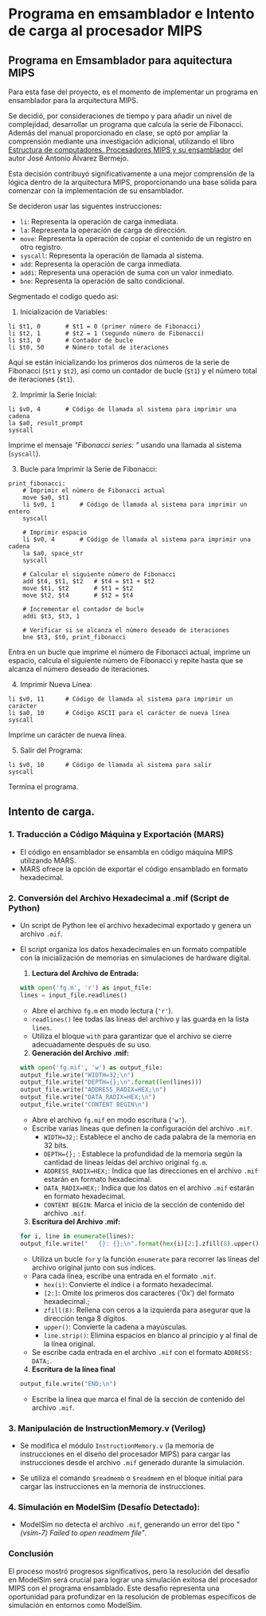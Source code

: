 # Programa en emsamblador e Intento de carga al procesador MIPS

## Programa en Emsamblador para aquitectura MIPS
Para esta fase del proyecto, es el momento de implementar un programa en ensamblador para la arquitectura MIPS.

Se decidió, por consideraciones de tiempo y para añadir un nivel de complejidad, desarrollar un programa que calcula la serie de Fibonacci. Además del manual proporcionado en clase, se optó por ampliar la comprensión mediante una investigación adicional, utilizando el libro [Estructura de computadores. Procesadores MIPS y su ensamblador](https://www.agapea.com/libros/) del autor José Antonio Álvarez Bermejo.

Esta decisión contribuyó significativamente a una mejor comprensión de la lógica dentro de la arquitectura MIPS, proporcionando una base sólida para comenzar con la implementación de su ensamblador.

Se decideron usar las siguentes instrucciones:
 -  `li`: Representa la operación de carga inmediata.
 -  `la`: Representa la operación de carga de dirección.
 -  `move`: Representa la operación de copiar el contenido de un registro en otro registro.
 -  `syscall`: Representa la operación de llamada al sistema.
 -  `add`: Representa la operación de carga inmediata.
 -  `addi`: Representa una operación de suma con un valor inmediato.
 -  `bne`: Representa la operación de salto condicional.

Segmentado el codigo quedo asi:

1. Inicialización de Variables:
```assembly
li $t1, 0       # $t1 = 0 (primer número de Fibonacci)
li $t2, 1       # $t2 = 1 (segundo número de Fibonacci)
li $t3, 0       # Contador de bucle
li $t0, 50      # Número total de iteraciones
```
Aquí se están inicializando los primeros dos números de la serie de Fibonacci (`$t1` y `$t2`), así como un contador de bucle (`$t1`) y el número total de iteraciones (`$t1`).


2. Imprimir la Serie Inicial:
```assembly
li $v0, 4       # Código de llamada al sistema para imprimir una cadena
la $a0, result_prompt
syscall
```
Imprime el mensaje *"Fibonacci series: "* usando una llamada al sistema (`syscall`).


3. Bucle para Imprimir la Serie de Fibonacci:
```assembly
print_fibonacci:
    # Imprimir el número de Fibonacci actual
    move $a0, $t1
    li $v0, 1       # Código de llamada al sistema para imprimir un entero
    syscall

    # Imprimir espacio
    li $v0, 4       # Código de llamada al sistema para imprimir una cadena
    la $a0, space_str
    syscall

    # Calcular el siguiente número de Fibonacci
    add $t4, $t1, $t2   # $t4 = $t1 + $t2
    move $t1, $t2       # $t1 = $t2
    move $t2, $t4       # $t2 = $t4

    # Incrementar el contador de bucle
    addi $t3, $t3, 1

    # Verificar si se alcanza el número deseado de iteraciones
    bne $t3, $t0, print_fibonacci
```
Entra en un bucle que imprime el número de Fibonacci actual, imprime un espacio, calcula el siguiente número de Fibonacci y repite hasta que se alcanza el número deseado de iteraciones.


4. Imprimir Nueva Línea:
```assembly
li $v0, 11      # Código de llamada al sistema para imprimir un carácter
li $a0, 10      # Código ASCII para el carácter de nueva línea
syscall
```
Imprime un carácter de nueva línea.


5. Salir del Programa:
```assembly
li $v0, 10      # Código de llamada al sistema para salir
syscall
```
Termina el programa.

## Intento de carga.

### 1.  Traducción a Código Máquina y Exportación (MARS)
 - El código en ensamblador se ensambla en código máquina MIPS utilizando MARS.
 - MARS ofrece la opción de exportar el código ensamblado en formato hexadecimal.

### 2. Conversión del Archivo Hexadecimal a .mif (Script de Python)
- Un script de Python lee el archivo hexadecimal exportado y genera un archivo `.mif`.
- El script organiza los datos hexadecimales en un formato compatible con la inicialización de memorias en simulaciones de hardware digital.

    1. **Lectura del Archivo de Entrada:**
    ```python
    with open('fg.m', 'r') as input_file:
    lines = input_file.readlines()
    ```
    - Abre el archivo `fg.m` en modo lectura (`'r'`).
    - `readlines()` lee todas las líneas del archivo y las guarda en la lista `lines`.
    - Utiliza el bloque `with` para garantizar que el archivo se cierre adecuadamente después de su uso.

    2. **Generación del Archivo .mif:**
    ```python
    with open('fg.mif', 'w') as output_file:
    output_file.write("WIDTH=32;\n")
    output_file.write("DEPTH={};\n".format(len(lines)))
    output_file.write("ADDRESS_RADIX=HEX;\n")
    output_file.write("DATA_RADIX=HEX;\n")
    output_file.write("CONTENT BEGIN\n")
    ```

    - Abre el archivo `fg.mif` en modo escritura (`'w'`).
    - Escribe varias líneas que definen la configuración del archivo `.mif`.
        - `WIDTH=32;`: Establece el ancho de cada palabra de la memoria en 32 bits.
        - `DEPTH={};` : Establece la profundidad de la memoria según la cantidad de líneas leídas del archivo original `fg.m`.
        - `ADDRESS_RADIX=HEX;`: Indica que las direcciones en el archivo `.mif` estarán en formato hexadecimal.
        - `DATA_RADIX=HEX;`: Indica que los datos en el archivo `.mif` estarán en formato hexadecimal.
        - `CONTENT BEGIN`: Marca el inicio de la sección de contenido del archivo `.mif`.


    3. **Escritura del Archivo .mif:**
    ```python
    for i, line in enumerate(lines):
    output_file.write("   {}: {};\n".format(hex(i)[2:].zfill(8).upper(), line.strip()))
    ```
    - Utiliza un bucle `for` y la función `enumerate` para recorrer las líneas del archivo original junto con sus índices.
    - Para cada línea, escribe una entrada en el formato `.mif`.
        - `hex(i)`: Convierte el índice i a formato hexadecimal.
        - `[2:]`: Omite los primeros dos caracteres ('0x') del formato hexadecimal.;
        - `zfill(8)`: Rellena con ceros a la izquierda para asegurar que la dirección tenga 8 dígitos.
        - `upper()`: Convierte la cadena a mayúsculas.
        - `line.strip()`: Elimina espacios en blanco al principio y al final de la línea original.
    - Se escribe cada entrada en el archivo `.mif` con el formato `ADDRESS: DATA;`.


    4. **Escritura de la línea final**
    ```python
    output_file.write("END;\n")
    ```
    - Escribe la línea que marca el final de la sección de contenido del archivo `.mif`.

### 3. Manipulación de InstructionMemory.v (Verilog)
- Se modifica el módulo `InstructionMemory.v` (la memoria de instrucciones en el diseño del procesador MIPS) para cargar las instrucciones desde el archivo `.mif` generado durante la simulación.

- Se utiliza el comando `$readmemb` o `$readmemh` en el bloque initial para cargar las instrucciones en la memoria de instrucciones.

### 4. Simulación en ModelSim (Desafío Detectado):
- ModelSim no detecta el archivo `.mif`, generando un error del tipo *"(vsim-7) Failed to open readmem file"*.

### Conclusión

El proceso mostró progresos significativos, pero la resolución del desafío en ModelSim será crucial para lograr una simulación exitosa del procesador MIPS con el programa ensamblado. Este desafío representa una oportunidad para profundizar en la resolución de problemas específicos de simulación en entornos como ModelSim.
